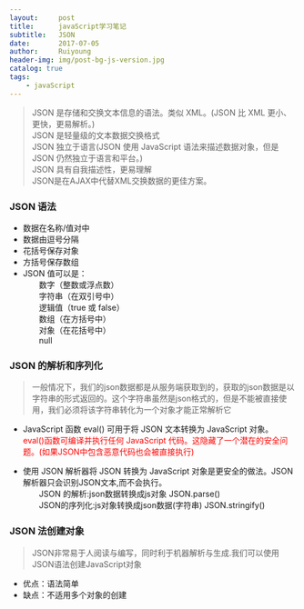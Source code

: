 ```yaml
--- 
layout:     post
title:      javaScript学习笔记
subtitle:   JSON
date:       2017-07-05
author:     Ruiyoung
header-img: img/post-bg-js-version.jpg
catalog: true
tags:
    - javaScript
---
```


> JSON 是存储和交换文本信息的语法。类似 XML。(JSON 比 XML 更小、更快，更易解析。)  
> JSON 是轻量级的文本数据交换格式  
> JSON 独立于语言(JSON 使用 JavaScript 语法来描述数据对象，但是 JSON 仍然独立于语言和平台。)  
> JSON 具有自我描述性，更易理解  
> JSON是在AJAX中代替XML交换数据的更佳方案。  

### JSON 语法
- 数据在名称/值对中  
- 数据由逗号分隔  
- 花括号保存对象  
- 方括号保存数组  
- JSON 值可以是：  
&emsp;&emsp;数字（整数或浮点数）  
&emsp;&emsp;字符串（在双引号中）   
&emsp;&emsp;逻辑值（true 或 false）   
&emsp;&emsp;数组（在方括号中）   
&emsp;&emsp;对象（在花括号中）   
&emsp;&emsp;null  

### JSON 的解析和序列化
> 一般情况下，我们的json数据都是从服务端获取到的，获取的json数据是以字符串的形式返回的。这个字符串虽然是json格式的，但是不能被直接使用，我们必须将该字符串转化为一个对象才能正常解析它  

- JavaScript 函数 eval() 可用于将 JSON 文本转换为 JavaScript 对象。
<font color=red>eval()函数可编译并执行任何 JavaScript 代码。这隐藏了一个潜在的安全问题。(如果JSON中包含恶意代码也会被直接执行)</font>

- 使用 JSON 解析器将 JSON 转换为 JavaScript 对象是更安全的做法。JSON解析器只会识别JSON文本,而不会执行。  
&emsp;&emsp;JSON 的解析:json数据转换成js对象 JSON.parse()   
&emsp;&emsp;JSON的序列化:js对象转换成json数据(字符串)  JSON.stringify() 

### JSON 法创建对象  
>  JSON非常易于人阅读与编写，同时利于机器解析与生成.我们可以使用JSON语法创建JavaScript对象  
- 优点：语法简单  
- 缺点：不适用多个对象的创建